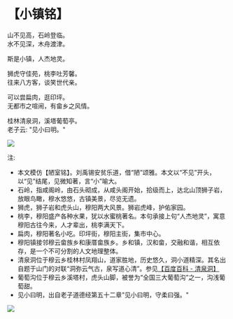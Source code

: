 # 【小镇铭】

山不见高，石岭登临。  
水不见深，木舟渡津。

斯是小镇，人杰地灵。

狮虎守佳苑，桃李吐芳馨。  
往来八方客，谈笑世代亲。

可以尝扁肉，逛印坪。  
无都市之喧闹，有畲乡之风情。

桂林清泉洞，溪塔葡萄亭。  
老子云: "见小曰明。"  

![](004a.png)

注:

- 本文模仿【陋室铭】。刘禹锡安贫乐道，借“陋”颂雅。本文以“不见”开头，以“见”结尾，见微知著，言“小”喻大。
- 石岭，指咸阁岭，由石头砌成，从咸头阁开始，拾级而上，达北山顶狮子岩，放眼鸟瞰，穆水悠悠，古镇美景，尽览无遗。
- 狮虎，狮子岩和虎头山，穆阳两大风景。狮岩虎峰，护佑家园。
- 桃李，穆阳盛产各种水果，犹以水蜜桃著名。本句承接上句“人杰地灵”，寓意穆阳古往今来，人才辈出，桃李满天下。
- 扁肉，穆阳著名小吃。印坪街，穆阳主街，集市中心。
- 穆阳镇接邻穆云畲族乡和康厝畲族乡。乡和镇，汉和畲，交融和谐，相互依存，是一个不可分割的人文地理整体。
- 清泉洞位于穆云乡桂林村凤翔山，道家胜地，历史悠久，洞小道精深。其名出自题于山门的对联“洞弥云气古，泉写道心清”。参见[【百度百科 - 清泉洞】](https://baike.baidu.com/item/%E6%B8%85%E6%B3%89%E6%B4%9E)
- 葡萄沟位于穆云乡溪塔村，虎头山脚，被誉为“全国三大葡萄沟”之一，沟浅葡萄甜。
- 见小曰明，出自老子道德经第五十二章"见小曰明，守柔曰强。"

![](004b.jpg)